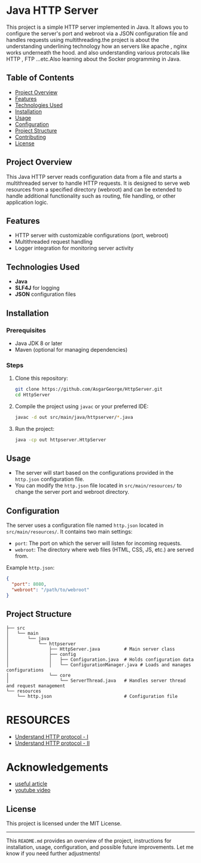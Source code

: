 # Java HTTP Server

This project is a simple HTTP server implemented in Java. It allows you to configure the server's port and webroot via a JSON configuration file and handles requests using multithreading.the project is about the understanding underlining technology how an servers like apache , nginx works underneath the hood. and also understanding various protocals like HTTP , FTP ...etc.Also learning about the Socker programming in Java.

## Table of Contents
- [Project Overview](#project-overview)
- [Features](#features)
- [Technologies Used](#technologies-used)
- [Installation](#installation)
- [Usage](#usage)
- [Configuration](#configuration)
- [Project Structure](#project-structure)
- [Contributing](#contributing)
- [License](#license)

## Project Overview

This Java HTTP server reads configuration data from a file and starts a multithreaded server to handle HTTP requests. It is designed to serve web resources from a specified directory (webroot) and can be extended to handle additional functionality such as routing, file handling, or other application logic.

## Features
- HTTP server with customizable configurations (port, webroot)
- Multithreaded request handling
- Logger integration for monitoring server activity

## Technologies Used
- **Java**
- **SLF4J** for logging
- **JSON** configuration files

## Installation

### Prerequisites
- Java JDK 8 or later
- Maven (optional for managing dependencies)

### Steps
1. Clone this repository:
    ```bash
    git clone https://github.com/AsgarGeorge/HttpServer.git
    cd HttpServer
    ```

2. Compile the project using `javac` or your preferred IDE:
    ```bash
    javac -d out src/main/java/httpserver/*.java
    ```

3. Run the project:
    ```bash
    java -cp out httpserver.HttpServer
    ```

## Usage

- The server will start based on the configurations provided in the `http.json` configuration file.
- You can modify the `http.json` file located in `src/main/resources/` to change the server port and webroot directory.

## Configuration

The server uses a configuration file named `http.json` located in `src/main/resources/`. It contains two main settings:

- `port`: The port on which the server will listen for incoming requests.
- `webroot`: The directory where web files (HTML, CSS, JS, etc.) are served from.

Example `http.json`:
```json
{
  "port": 8080,
  "webroot": "/path/to/webroot"
}
```

## Project Structure

```
├── src
│   └── main
│       └── java
│           └── httpserver
│               ├── HttpServer.java         # Main server class
│               ├── config
│               │   ├── Configuration.java  # Holds configuration data
│               │   └── ConfigurationManager.java # Loads and manages configurations
│               └── core
│                   └── ServerThread.java   # Handles server thread and request management
└── resources
    └── http.json                           # Configuration file
```
# RESOURCES
 - [Understand HTTP protocol - I](https://developer.mozilla.org/en-US/docs/Web/HTTP/CORS)
 - [Understand HTTP protocol - II](https://datatracker.ietf.org/doc/html/rfc7230)

# Acknowledgements
 - [useful article](https://dev.to/mateuszjarzyna/build-your-own-http-server-in-java-in-less-than-one-hour-only-get-method-2k02)
 - [youtube video](https://www.youtube.com/watch?v=FqufxoA4m70)


## License
This project is licensed under the MIT License.

---

This `README.md` provides an overview of the project, instructions for installation, usage, configuration, and possible future improvements. Let me know if you need further adjustments!
